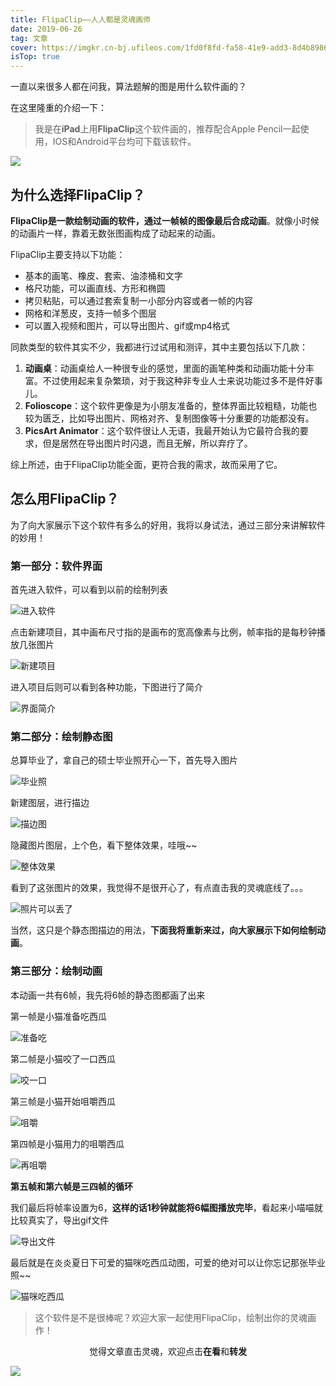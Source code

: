 ```yaml
---
title: FlipaClip——人人都是灵魂画师
date: 2019-06-26
tag: 文章
cover: https://imgkr.cn-bj.ufileos.com/1fd0f8fd-fa58-41e9-add3-8d4b89860fe0.gif
isTop: true
---
```


一直以来很多人都在问我，算法题解的图是用什么软件画的？

在这里隆重的介绍一下：

> 我是在**iPad**上用**FlipaClip**这个软件画的，推荐配合Apple Pencil一起使用，IOS和Android平台均可下载该软件。

![](https://imgkr.cn-bj.ufileos.com/5db2887e-ca2e-4bc9-a693-c6c02e7f7858.jpeg)

## 为什么选择FlipaClip？

**FlipaClip是一款绘制动画的软件，通过一帧帧的图像最后合成动画**。就像小时候的动画片一样，靠着无数张图画构成了动起来的动画。

FlipaClip主要支持以下功能：
- 基本的画笔、橡皮、套索、油漆桶和文字
- 格尺功能，可以画直线、方形和椭圆
- 拷贝粘贴，可以通过套索复制一小部分内容或者一帧的内容
- 网格和洋葱皮，支持一帧多个图层
- 可以置入视频和图片，可以导出图片、gif或mp4格式

同款类型的软件其实不少，我都进行过试用和测评，其中主要包括以下几款：

1. **动画桌**：动画桌给人一种很专业的感觉，里面的画笔种类和动画功能十分丰富。不过使用起来复杂繁琐，对于我这种非专业人士来说功能过多不是件好事儿。
2. **Folioscope**：这个软件更像是为小朋友准备的，整体界面比较粗糙，功能也较为匮乏，比如导出图片、网格对齐、复制图像等十分重要的功能都没有。
3. **PicsArt Animator**：这个软件很让人无语，我最开始认为它最符合我的要求，但是居然在导出图片时闪退，而且无解，所以弃疗了。

综上所述，由于FlipaClip功能全面，更符合我的需求，故而采用了它。

## 怎么用FlipaClip？

为了向大家展示下这个软件有多么的好用，我将以身试法，通过三部分来讲解软件的妙用！

### 第一部分：软件界面

首先进入软件，可以看到以前的绘制列表

![进入软件](https://imgkr.cn-bj.ufileos.com/f115bc02-ae33-49c1-baf4-9e6867c8b1fa.PNG)

点击新建项目，其中画布尺寸指的是画布的宽高像素与比例，帧率指的是每秒钟播放几张图片

![新建项目](https://imgkr.cn-bj.ufileos.com/989fe847-59a4-4460-a81e-bba01960a56c.PNG)

进入项目后则可以看到各种功能，下图进行了简介

![界面简介](https://imgkr.cn-bj.ufileos.com/56b4303b-6fe8-4696-bcf5-fd789a631002.jpeg)

### 第二部分：绘制静态图

总算毕业了，拿自己的硕士毕业照开心一下，首先导入图片

![毕业照](https://imgkr.cn-bj.ufileos.com/0bdbdd68-f6d5-4a22-b5db-a02f7bff0791.PNG)

新建图层，进行描边

![描边图](https://imgkr.cn-bj.ufileos.com/ec977234-2e45-4664-9a91-678a77bd73a8.PNG)

隐藏图片图层，上个色，看下整体效果，哇哦~~

![整体效果](https://imgkr.cn-bj.ufileos.com/8877416a-126c-41c2-9bae-4b0cbf4ac344.PNG)

看到了这张图片的效果，我觉得不是很开心了，有点直击我的灵魂底线了。。。

![照片可以丢了](https://imgkr.cn-bj.ufileos.com/82e80dfe-5554-4e30-b1ca-83ac605ed191.jpeg)

当然，这只是个静态图描边的用法，**下面我将重新来过，向大家展示下如何绘制动画**。


### 第三部分：绘制动画

本动画一共有6帧，我先将6帧的静态图都画了出来

第一帧是小猫准备吃西瓜

![准备吃](https://imgkr.cn-bj.ufileos.com/8822a70d-10c3-4622-a6a2-6772475fcee7.PNG)

第二帧是小猫咬了一口西瓜

![咬一口](https://imgkr.cn-bj.ufileos.com/01239f46-856b-4717-8295-4a2010b93c5f.PNG)

第三帧是小猫开始咀嚼西瓜

![咀嚼](https://imgkr.cn-bj.ufileos.com/a5dcefd0-43a3-4c2e-be48-79984cc84c83.PNG)

第四帧是小猫用力的咀嚼西瓜

![再咀嚼](https://imgkr.cn-bj.ufileos.com/1ea67fe2-a5fa-470a-9659-da358463531e.PNG)

**第五帧和第六帧是三四帧的循环**

我们最后将帧率设置为6，**这样的话1秒钟就能将6幅图播放完毕**，看起来小喵喵就比较真实了，导出gif文件

![导出文件](https://imgkr.cn-bj.ufileos.com/6f6c8216-aa6e-4351-84b9-ed440c542fdd.PNG)

最后就是在炎炎夏日下可爱的猫咪吃西瓜动图，可爱的绝对可以让你忘记那张毕业照~~

![猫咪吃西瓜](https://imgkr.cn-bj.ufileos.com/1fd0f8fd-fa58-41e9-add3-8d4b89860fe0.gif)

> 这个软件是不是很棒呢？欢迎大家一起使用FlipaClip，绘制出你的灵魂画作！

<span style="display:block;text-align:center;">觉得文章直击灵魂，欢迎点击<strong>在看</strong>和<strong>转发</strong></span>

![](https://imgkr.cn-bj.ufileos.com/741c4d5c-cfb4-43d9-858b-146661b590df.gif)